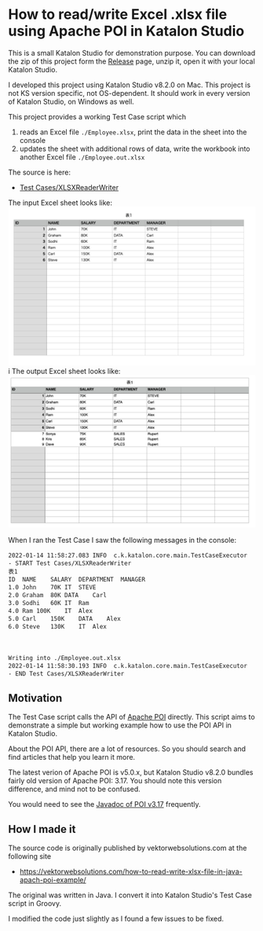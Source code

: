 # How to read/write Excel .xlsx file using Apache POI in Katalon Studio

This is a small Katalon Studio for demonstration purpose. You can download the zip of this project form the [Release](https://github.com/kazurayam/HowToReadWriteXlsxFileUsingApachePoiInKatalonStudio/releases) page, unzip it, open it with your local Katalon Studio.

I developed this project using Katalon Studio v8.2.0 on Mac. This project is not KS version specific, not OS-dependent. It should work in every version of Katalon Studio, on Windows as well.

This project provides a working Test Case script which 
1. reads an Excel file `./Employee.xlsx`, print the data in the sheet into the console
2. updates the sheet with additional rows of data, write the workbook into another Excel file `./Employee.out.xlsx`

The source is here:
- [Test Cases/XLSXReaderWriter](Scripts/XLSXReaderWriter/Script1642118878582.groovy)

The input Excel sheet looks like: ![input](docs/images/input.png)
i
The output Excel sheet looks like: ![output](docs/images/output.png)

When I ran the Test Case I saw the following messages in the console:

```
2022-01-14 11:58:27.083 INFO  c.k.katalon.core.main.TestCaseExecutor   - START Test Cases/XLSXReaderWriter
表1	
ID	NAME	SALARY	DEPARTMENT	MANAGER	
1.0	John	70K	IT	STEVE	
2.0	Graham	80K	DATA	Carl	
3.0	Sodhi	60K	IT	Ram	
4.0	Ram	100K	IT	Alex	
5.0	Carl	150K	DATA	Alex	
6.0	Steve	130K	IT	Alex	



Writing into ./Employee.out.xlsx
2022-01-14 11:58:30.193 INFO  c.k.katalon.core.main.TestCaseExecutor   - END Test Cases/XLSXReaderWriter
```

## Motivation

The Test Case script calls the API of [Apache POI](https://poi.apache.org/) directly. This script aims to demonstrate a simple but working example how to use the POI API in Katalon Studio.

About the POI API, there are a lot of resources. So you should search and find articles that help you learn it more.

The latest verion of Apache POI is v5.0.x, but Katalon Studio v8.2.0 bundles fairly old version of Apache POI: 3.17. You should note this version difference, and mind not to be confused.

You would need to see the [Javadoc of POI v3.17](https://poi.apache.org/apidocs/3.17/) frequently.

## How I made it

The source code is originally published by vektorwebsolutions.com at the following site 

- https://vektorwebsolutions.com/how-to-read-write-xlsx-file-in-java-apach-poi-example/

The original was written in Java. I convert it into Katalon Studio's Test Case script in Groovy.

I modified the code just slightly as I found a few issues to be fixed.
